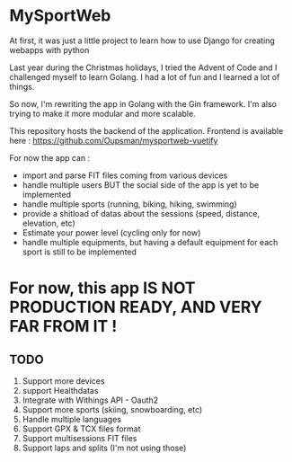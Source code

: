 # MySportWeb

At first, it was just a little project to learn how to use Django for creating webapps with python

Last year during the Christmas holidays, I tried the Advent of Code and I challenged myself to learn Golang. I had a lot of fun and I learned a lot of things. 

So now, I'm rewriting the app in Golang with the Gin framework. I'm also trying to make it more modular and more scalable.

This repository hosts the backend of the application. Frontend is available here : https://github.com/Oupsman/mysportweb-vuetify

For now the app can :

* import and parse FIT files coming from various devices
* handle multiple users BUT the social side of the app is yet to be implemented
* handle multiple sports (running, biking, hiking, swimming)
* provide a shitload of datas about the sessions (speed, distance, elevation, etc)
* Estimate your power level (cycling only for now)
* handle multiple equipments, but having a default equipment for each sport is still to be implemented

# For now, this app IS NOT PRODUCTION READY, AND VERY FAR FROM IT !

## TODO

1. Support more devices 
2. support Healthdatas
2. Integrate with Withings API - Oauth2
3. Support more sports (skiing, snowboarding, etc)
4. Handle multiple languages
5. Support GPX & TCX files format 
6. Support multisessions FIT files 
7. Support laps and splits (I'm not using those)
